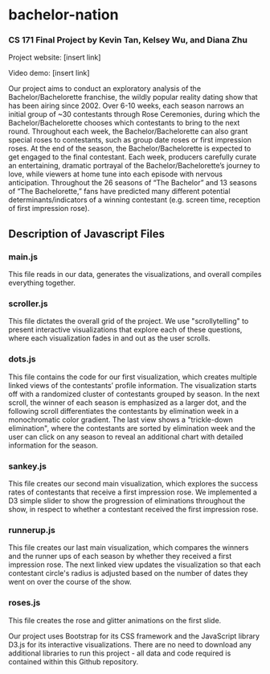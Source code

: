 # bachelor-nation
### CS 171 Final Project by Kevin Tan, Kelsey Wu, and Diana Zhu

Project website: [insert link]

Video demo: [insert link]

Our project aims to conduct an exploratory analysis of the Bachelor/Bachelorette franchise, the wildly popular reality dating show that has been airing since 2002. Over 6-10 weeks, each season narrows an initial group of ~30 contestants through Rose Ceremonies, during which the Bachelor/Bachelorette chooses which contestants to bring to the next round. Throughout each week, the Bachelor/Bachelorette can also grant special roses to contestants, such as group date roses or first impression roses. At the end of the season, the Bachelor/Bachelorette is expected to get engaged to the final contestant. Each week, producers carefully curate an entertaining, dramatic portrayal of the Bachelor/Bachelorette’s journey to love, while viewers at home tune into each episode with nervous anticipation. Throughout the 26 seasons of “The Bachelor” and 13 seasons of “The Bachelorette,” fans have predicted many different potential determinants/indicators of a winning contestant (e.g. screen time, reception of first impression rose). 

## Description of Javascript Files 

### main.js
This file reads in our data, generates the visualizations, and overall compiles everything together.

### scroller.js
This file dictates the overall grid of the project. We use "scrollytelling" to present interactive visualizations that explore each of these questions, where each visualization fades in and out as the user scrolls. 

### dots.js
This file contains the code for our first visualization, which creates multiple linked views of the contestants’ profile information. The visualization starts off with a randomized cluster of contestants grouped by season. In the next scroll, the winner of each season is emphasized as a larger dot, and the following scroll differentiates the contestants by elimination week in a monochromatic color gradient. The last view shows a "trickle-down elimination", where the contestants are sorted by elimination week and the user can click on any season to reveal an additional chart with detailed information for the season.

### sankey.js
This file creates our second main visualization, which explores the success rates of contestants that receive a first impression rose. We implemented a D3 simple slider to show the progression of eliminations throughout the show, in respect to whether a contestant received the first impression rose. 

### runnerup.js
This file creates our last main visualization, which compares the winners and the runner ups of each season by whether they received a first impression rose. The next linked view updates the visualization so that each contestant circle's radius is adjusted based on the number of dates they went on over the course of the show. 

### roses.js 
This file creates the rose and glitter animations on the first slide. 

Our project uses Bootstrap for its CSS framework and the JavaScript library D3.js for its interactive visualizations. There are no need to download any additional libraries to run this project - all data and code required is contained within this Github repository. 


